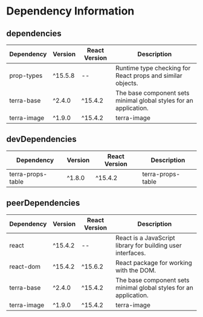 # Dependency Information

## dependencies
| Dependency | Version | React Version | Description |
|-|-|-|-|
| prop-types | ^15.5.8 | -- | Runtime type checking for React props and similar objects. |
| terra-base | ^2.4.0 | ^15.4.2 | The base component sets minimal global styles for an application. |
| terra-image | ^1.9.0 | ^15.4.2 | terra-image |

## devDependencies
| Dependency | Version | React Version | Description |
|-|-|-|-|
| terra-props-table | ^1.8.0 | ^15.4.2 | terra-props-table |

## peerDependencies
| Dependency | Version | React Version | Description |
|-|-|-|-|
| react | ^15.4.2 | -- | React is a JavaScript library for building user interfaces. |
| react-dom | ^15.4.2 | ^15.6.2 | React package for working with the DOM. |
| terra-base | ^2.4.0 | ^15.4.2 | The base component sets minimal global styles for an application. |
| terra-image | ^1.9.0 | ^15.4.2 | terra-image |
